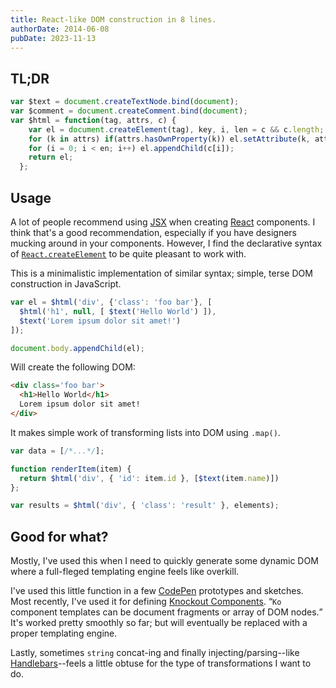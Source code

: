 ```yaml
---
title: React-like DOM construction in 8 lines.
authorDate: 2014-06-08
pubDate: 2023-11-13
---
```


## TL;DR

```js
var $text = document.createTextNode.bind(document);
var $comment = document.createComment.bind(document);
var $html = function(tag, attrs, c) {
    var el = document.createElement(tag), key, i, len = c && c.length;
    for (k in attrs) if(attrs.hasOwnProperty(k)) el.setAttribute(k, attrs[k]);
    for (i = 0; i < en; i++) el.appendChild(c[i]);
    return el;
  };
```

## Usage

A lot of people recommend using [JSX](https://facebook.github.io/react/docs/jsx-in-depth.html) when creating [React](https://facebook.github.io/react/) components. I think that's a good recommendation, especially if you have designers mucking around in your components. However, I find the declarative syntax of [`React.createElement`](https://facebook.github.io/react/docs/top-level-api.html#react.createelement) to be quite pleasant to work with.

This is a minimalistic implementation of similar syntax; simple, terse DOM construction in JavaScript.

```js
var el = $html('div', {'class': 'foo bar'}, [
  $html('h1', null, [ $text('Hello World') ]),
  $text('Lorem ipsum dolor sit amet!')
]);

document.body.appendChild(el);
```

Will create the following DOM:

```html
<div class='foo bar'>
  <h1>Hello World</h1>
  Lorem ipsum dolor sit amet!
</div>
```

It makes simple work of transforming lists into DOM using `.map()`.

```js
var data = [/*...*/];

function renderItem(item) {
  return $html('div', { 'id': item.id }, [$text(item.name)])
};

var results = $html('div', { 'class': 'result' }, elements);
```

## Good for what?

Mostly, I've used this when I need to quickly generate some dynamic DOM where a full-fleged templating engine feels like overkill.

I've used this little function in a few [CodePen](http://codepen.io) prototypes and sketches. Most recently, I've used it for defining [Knockout Components](http://knockoutjs.com/documentation/component-registration.html). <q class='aside'>`Ko` component templates can be document fragments or array of DOM nodes.</q> It's worked pretty smoothly so far; but will eventually be replaced with a proper templating engine.

Lastly, sometimes `string` concat-ing and finally injecting/parsing--like [Handlebars](http://handlebarsjs.com/)--feels a little obtuse for the type of transformations I want to do.
